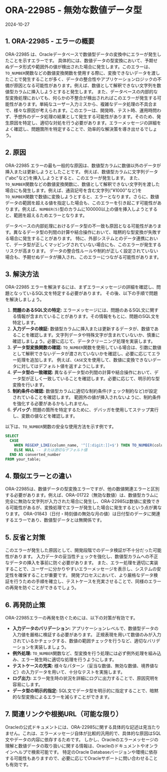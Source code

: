 # ORA-22985 - 無効な数値データ型

2024-10-27

## 1. ORA-22985 - エラーの概要

ORA-22985 は、Oracleデータベースで数値型データの変換中にエラーが発生したことを示すエラーです。  具体的には、数値データの型変換において、予期せぬデータ形式や範囲外の値が検出された場合に発生します。このエラーは、`TO_NUMBER`関数などの数値変換関数を使用する際に、変換できないデータを渡したことで発生することが多く、データの整合性やアプリケーションロジックの不備が原因となる可能性があります。例えば、数値として解釈できない文字列を数値型カラムに挿入しようとすると発生します。  また、データベースの内部的な型変換処理においても、何らかの不整合が検出されればこのエラーが発生する可能性があります。単純なユーザー入力ミスから、複雑なデータ処理の不具合まで、様々な原因が考えられます。このエラーは、開発時、テスト時、運用時問わず、予想外のデータ処理の結果として発生する可能性があります。そのため、発生原因を特定し、適切な対処を行う必要があります。エラーメッセージの詳細をよく確認し、問題箇所を特定することで、効率的な解決策を導き出せるでしょう。


## 2. 原因

ORA-22985 エラーの最も一般的な原因は、数値型カラムに数値以外のデータが挿入または更新しようとしたことです。  例えば、数値型カラムに文字列データ("abc"など)を挿入しようとすると、このエラーが発生します。  また、`TO_NUMBER`関数などの数値変換関数に、数値として解釈できない文字列を渡した場合にも発生します。例えば、通貨記号を含む文字列("¥1000"など)を`TO_NUMBER`関数で数値に変換しようとすると、エラーとなります。さらに、数値データの範囲を超える値を指定した場合も、このエラーを引き起こす可能性があります。例えば、`NUMBER(5)`型のカラムに100000以上の値を挿入しようとすると、範囲を超えるためエラーとなります。

データベースの内部処理におけるデータ型の不一致も原因となる可能性があります。異なるデータ型の列間の計算や結合操作において、暗黙的な型変換が失敗する場合に発生することがあります。 特に、外部システムとのデータ連携において、データ型が正しくマッピングされていない場合にも、このエラーが発生するリスクが高まります。  データの整合性ルールや制約が正しく設定されていない場合も、予期せぬデータが挿入され、このエラーにつながる可能性があります。


## 3. 解決方法

ORA-22985 エラーを解決するには、まずエラーメッセージの詳細を確認し、問題となっているSQL文を特定する必要があります。  その後、以下の手順で問題を解決しましょう。

1. **問題のあるSQL文の特定:** エラーメッセージには、問題のあるSQL文に関する情報が含まれていることがあります。その情報をもとに、問題のSQL文を特定します。
2. **入力データの検証:** 数値型カラムに挿入または更新するデータが、数値であることを確認します。文字列データや特殊文字が含まれていないか、慎重に確認しましょう。必要に応じて、データクリーニング処理を実装します。
3. **データ型変換関数の確認:** `TO_NUMBER`関数を使用している場合は、引数に数値として解釈できないデータが渡されていないかを確認し、必要に応じてエラー処理を追加します。  例えば、`CASE`文を使用して、数値に変換できないデータに対してはデフォルト値を返すようにします。
4. **データ型の一致確認:** 異なるデータ型の列間の計算や結合操作において、データ型が正しく一致していることを確認します。必要に応じて、明示的な型変換を行います。
5. **制約条件の確認:** 数値型カラムに適切な制約条件(チェック制約など)が設定されていることを確認します。  範囲外の値が挿入されないように、制約条件を強化する必要があるかもしれません。
6. **デバッグ:** 問題の箇所を特定するために、デバッガを使用してステップ実行し、変数の値などを確認します。

以下は、`TO_NUMBER`関数の安全な使用方法を示す例です。

```sql
SELECT 
  CASE 
    WHEN REGEXP_LIKE(column_name, '^[[:digit:]]+$') THEN TO_NUMBER(column_name)
    ELSE NULL -- または適切なデフォルト値
  END AS converted_number
FROM your_table;
```

## 4. 類似エラーとの違い

ORA-22985は、数値データの型変換エラーですが、他の数値関連エラーと区別する必要があります。例えば、ORA-01722（無効な数値）は、数値型カラムに完全に無効な文字列が入力された場合に発生し、ORA-22985は数値に変換できる可能性があるが、変換処理でエラーが発生した場合に発生するという点が異なります。  ORA-01843（日付・時刻値の無効な月の値）は日付型のデータに関連するエラーであり、数値型データとは無関係です。


## 5. 反省と対策

このエラーが発生した原因として、開発段階でのデータ検証が不十分だった可能性があります。  入力データの妥当性チェックを強化し、数値型カラムへの不正なデータの挿入を事前に防ぐ必要があります。  また、エラー処理を適切に実装することで、ユーザーに分かりやすいエラーメッセージを表示し、システムの安定性を確保することが重要です。  開発プロセスにおいて、より厳格なデータ検証を行うための手順を確立し、テストケースを充実させることで、同様のエラーの再発を防ぐことができるでしょう。


## 6. 再発防止策

ORA-22985エラーの再発を防ぐためには、以下の対策が有効です。

* **入力データのバリデーション:** アプリケーションレベルで、数値型データの入力値を厳格に検証する必要があります。  正規表現を用いて数値のみが入力されているかチェックする、数値の範囲チェックを行うなど、適切なバリデーションを実装しましょう。
* **例外処理:**  `TO_NUMBER`関数など、型変換を行う処理には必ず例外処理を組み込み、エラー発生時に適切な処理を行うようにします。
* **テストケースの充実:**  様々なパターン（妥当な数値、無効な数値、境界値など）の入力データを用いて、十分なテストを実施します。
* **ログ出力:** エラー発生時の状況を詳細にログに出力することで、原因究明を容易にします。
* **データ型の明示的指定:** SQL文でデータ型を明示的に指定することで、暗黙的な型変換によるエラーを減らすことができます。


## 7. 関連リンクや根拠URL（可能な限り）

Oracleの公式ドキュメントには、ORA-22985に関する具体的な記述は見当たりません。これは、エラーメッセージ自体が比較的汎用的で、具体的な原因はSQL文やデータの内容に依存するためです。  しかし、Oracleのエラーメッセージの理解と数値データの取り扱いに関する情報は、Oracleのドキュメントやオンラインヘルプで検索可能です。  特定のOracle Databaseバージョンや環境に依存する可能性もありますので、必要に応じてOracleサポートに問い合わせることも有効です。
